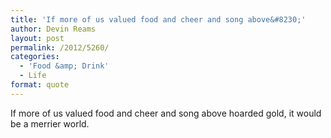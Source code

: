 ```yaml
---
title: 'If more of us valued food and cheer and song above&#8230;'
author: Devin Reams
layout: post
permalink: /2012/5260/
categories:
  - 'Food &amp; Drink'
  - Life
format: quote
---
```

If more of us valued food and cheer and song above hoarded gold, it would be a merrier world.